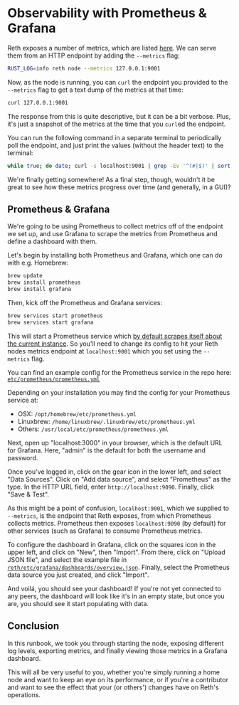 # Observability with Prometheus & Grafana

Reth exposes a number of metrics, which are listed [here][metrics]. We can serve them from an HTTP endpoint by adding the `--metrics` flag:

```bash
RUST_LOG=info reth node --metrics 127.0.0.1:9001
```

Now, as the node is running, you can `curl` the endpoint you provided to the `--metrics` flag to get a text dump of the metrics at that time:

```bash
curl 127.0.0.1:9001
```

The response from this is quite descriptive, but it can be a bit verbose. Plus, it's just a snapshot of the metrics at the time that you `curl`ed the endpoint.

You can run the following command in a separate terminal to periodically poll the endpoint, and just print the values (without the header text) to the terminal:

```bash
while true; do date; curl -s localhost:9001 | grep -Ev '^(#|$)' | sort; echo; sleep 10; done
```

We're finally getting somewhere! As a final step, though, wouldn't it be great to see how these metrics progress over time (and generally, in a GUI)?

## Prometheus & Grafana

We're going to be using Prometheus to collect metrics off of the endpoint we set up, and use Grafana to scrape the metrics from Prometheus and define a dashboard with them.

Let's begin by installing both Prometheus and Grafana, which one can do with e.g. Homebrew:

<!-- TODO: Provide cross-platform guidance -->

```bash
brew update
brew install prometheus
brew install grafana
```

Then, kick off the Prometheus and Grafana services:

```bash
brew services start prometheus
brew services start grafana
```

This will start a Prometheus service which [by default scrapes itself about the current instance](https://prometheus.io/docs/introduction/first_steps/#:~:text=The%20job%20contains%20a%20single,%3A%2F%2Flocalhost%3A9090%2Fmetrics.). So you'll need to change its config to hit your Reth nodes metrics endpoint at `localhost:9001` which you set using the `--metrics` flag.

You can find an example config for the Prometheus service in the repo here: [`etc/prometheus/prometheus.yml`](https://github.com/paradigmxyz/reth/blob/main/etc/prometheus/prometheus.yml)

Depending on your installation you may find the config for your Prometheus service at:

- OSX: `/opt/homebrew/etc/prometheus.yml`
- Linuxbrew: `/home/linuxbrew/.linuxbrew/etc/prometheus.yml`
- Others: `/usr/local/etc/prometheus/prometheus.yml`

Next, open up "localhost:3000" in your browser, which is the default URL for Grafana. Here, "admin" is the default for both the username and password.

Once you've logged in, click on the gear icon in the lower left, and select "Data Sources". Click on "Add data source", and select "Prometheus" as the type. In the HTTP URL field, enter `http://localhost:9090`. Finally, click "Save & Test".

As this might be a point of confusion, `localhost:9001`, which we supplied to `--metrics`, is the endpoint that Reth exposes, from which Prometheus collects metrics. Prometheus then exposes `localhost:9090` (by default) for other services (such as Grafana) to consume Prometheus metrics.

To configure the dashboard in Grafana, click on the squares icon in the upper left, and click on "New", then "Import". From there, click on "Upload JSON file", and select the example file in [`reth/etc/grafana/dashboards/overview.json`](https://github.com/paradigmxyz/reth/blob/main/etc/grafana/dashboards/overview.json). Finally, select the Prometheus data source you just created, and click "Import".

And voilá, you should see your dashboard! If you're not yet connected to any peers, the dashboard will look like it's in an empty state, but once you are, you should see it start populating with data.

## Conclusion

In this runbook, we took you through starting the node, exposing different log levels, exporting metrics, and finally viewing those metrics in a Grafana dashboard.

This will all be very useful to you, whether you're simply running a home node and want to keep an eye on its performance, or if you're a contributor and want to see the effect that your (or others') changes have on Reth's operations.

[installation]: ../installation/installation.md
[release-profile]: https://doc.rust-lang.org/cargo/reference/profiles.html#release
[docs]: https://github.com/paradigmxyz/reth/tree/main/docs
[metrics]: https://github.com/paradigmxyz/reth/blob/main/docs/design/metrics.md#current-metrics
